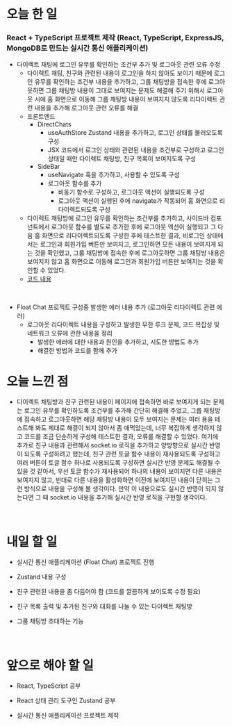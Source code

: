 # 오늘 한 일

### React + TypeScript 프로젝트 제작 (React, TypeScript, ExpressJS, MongoDB로 만드는 실시간 통신 애플리케이션)

- 다이렉트 채팅에 로그인 유무를 확인하는 조건부 추가 및 로그아웃 관련 오류 수정
  - 다이렉트 채팅, 친구와 관련된 내용이 로그인을 하지 않아도 보이기 때문에 로그인 유무를 확인하는 조건부 내용을 추가하고, 그룹 채팅방을 접속한 후에 로그아웃하면 그룹 채팅방 내용이 그대로 보여지는 문제도 해결해 주기 위해서 로그아웃 시에 홈 화면으로 이동해 그룹 채팅방 내용이 보여지지 않도록 리다이렉트 관련 내용을 추가해 로그아웃 관련 오류를 해결
  - 프론트엔드
    - DirectChats
      - useAuthStore Zustand 내용을 추가하고, 로그인 상태를 불러오도록 구성
      - JSX 코드에서 로그인 상태와 관련된 내용을 조건부로 구성하고 로그인 상태일 때만 다이렉트 채팅방, 친구 목록이 보여지도록 구성
    - SideBar
      - useNavigate 훅을 추가하고, 사용할 수 있도록 구성
      - 로그아웃 함수를 추가
        - 비동기 함수로 구성하고, 로그아웃 액션이 실행되도록 구성
        - 로그아웃 액션이 실행된 후에 navigate가 작동되어 홈 화면으로 리다이렉트되도록 구성
  - 다이렉트 채팅방에 로그인 유무를 확인하는 조건부를 추가하고, 사이드바 컴포넌트에서 로그아웃 함수를 별도로 추가한 후에 로그아웃 액션이 실행되고 그 다음 홈 화면으로 리다이렉트되도록 구성한 후에 테스트한 결과, 비로그인 상태에서는 로그인과 회원가입 버튼만 보여지고, 로그인하면 모든 내용이 보여지게 되는 것을 확인했고, 그룹 채팅방에 접속한 후에 로그아웃하면 그룹 채팅방 내용은 보여지지 않고 홈 화면으로 이동해 로그인과 회원가입 버튼만 보여지는 것을 확인할 수 있었다.
  - [코드 내용](https://github.com/jeongsangtae/float-chat/commit/36e0d2d8fe3acff4c474171d23dc868f8657c6c8)

<br />

- Float Chat 프로젝트 구성중 발생한 에러 내용 추가 (로그아웃 리다이렉트 관련 에러)
  - 로그아웃 리다이렉트 내용을 구성하고 발생한 무한 루크 문제, 코드 복잡성 및 네트워크 오류에 관한 내용을 정리
    - 발생한 에러에 대한 내용과 원인을 추가하고, 시도한 방법도 추가
    - 해결한 방법과 코드를 함께 추가

# 오늘 느낀 점

- 다이렉트 채팅방과 친구 관련된 내용이 페이지에 접속하면 바로 보여지게 되는 문제는 로그인 유무를 확인하도록 조건부를 추가해 간단히 해결해 주었고, 그룹 채팅방에 접속하고 로그아웃하면 해당 채팅방 내용이 모두 보여지는 문제는 여러 용을 테스트해 봐도 제대로 해결이 되지 않아서 좀 애먹었는데, 너무 복잡하게 생각하지 않고 코드를 조금 단순하게 구성해 테스트한 결과, 오류를 해결할 수 있었다. 여기에 추가로 친구 내용과 관련해서 socket.io 로직을 추가하고 양방향으로 실시간 반영이 되도록 구성하려고 했는데, 친구 관련 토글 함수 내용이 재사용되도록 구성하고 여러 버튼이 토글 함수 하나로 사용되도록 구성하면 실시간 반영 문제도 해결될 수 있을 것 같아서, 우선 토글 함수가 재사용되어 하나의 내용이 보여지면 다른 내용은 보여지지 않고, 반대로 다른 내용을 활성화하면 이전에 보여지던 내용이 닫히는 그런 방식으로 내용을 구성해 볼 생각이다. 만약 이 내용으로도 실시간 반영이 되지 않는다면 그 때 socket.io 내용을 추가해 실시간 반영 로직을 구현할 생각이다.

<br />

# 내일 할 일

- 실시간 통신 애플리케이션 (Float Chat) 프로젝트 진행

- Zustand 내용 구성

- 친구 관련된 내용을 좀 다듬어야 함 (코드를 깔끔하게 보이도록 수정 필요)

- 친구 목록 출력 및 추가된 친구와 대화를 나눌 수 있는 다이렉트 채팅방

- 그룹 채팅방 초대하는 기능

<br />

# 앞으로 해야 할 일

- React, TypeScript 공부

- React 상태 관리 도구인 Zustand 공부

- 실시간 통신 애플리케이션 프로젝트 제작
